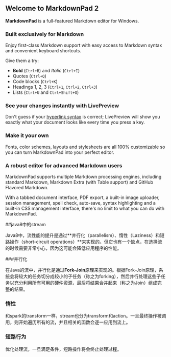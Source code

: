 ## Welcome to MarkdownPad 2 ##

**MarkdownPad** is a full-featured Markdown editor for Windows.

### Built exclusively for Markdown ###

Enjoy first-class Markdown support with easy access to  Markdown syntax and convenient keyboard shortcuts.

Give them a try:

- **Bold** (`Ctrl+B`) and *Italic* (`Ctrl+I`)
- Quotes (`Ctrl+Q`)
- Code blocks (`Ctrl+K`)
- Headings 1, 2, 3 (`Ctrl+1`, `Ctrl+2`, `Ctrl+3`)
- Lists (`Ctrl+U` and `Ctrl+Shift+O`)

### See your changes instantly with LivePreview ###

Don't guess if your [hyperlink syntax](http://markdownpad.com) is correct; LivePreview will show you exactly what your document looks like every time you press a key.

### Make it your own ###

Fonts, color schemes, layouts and stylesheets are all 100% customizable so you can turn MarkdownPad into your perfect editor.

### A robust editor for advanced Markdown users ###

MarkdownPad supports multiple Markdown processing engines, including standard Markdown, Markdown Extra (with Table support) and GitHub Flavored Markdown.

With a tabbed document interface, PDF export, a built-in image uploader, session management, spell check, auto-save, syntax highlighting and a built-in CSS management interface, there's no limit to what you can do with MarkdownPad.


##java8中的stream
    
Java8中，流性能的提升是通过**并行化（parallelism）、惰性（Laziness）和短路操作（short-circuit operations）**来实现的。但它也有一个缺点，在选择流的时候需要非常小心，因为这可能会降低应用程序的性能。

###并行化

在Java的流中，并行化是通过**Fork-Join**原理来实现的。根据Fork-Join原理，系统会将较大的任务切分成较小的子任务（称之为forking），然后并行处理这些子任务以充分利用所有可用的硬件资源，最后将结果合并起来（称之为Join）组成完整的结果。

### 惰性 ###
和spark的transform一样，stream也分为transform和action。一旦最终操作被调用，则开始遍历所有的流，并且相关的函数会逐一应用到流上。

### 短路行为 ###
优化处理流，一旦满足条件，短路操作将会终止处理过程。
